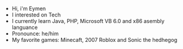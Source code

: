 - Hi, i'm Eymen
- I interested on Tech
- I currently learn Java, PHP, Microsoft VB 6.0 and x86 asembly languance
- Pronounce: he/him
- My favorite games: Minecaft, 2007 Roblox and Sonic the hedhegog

